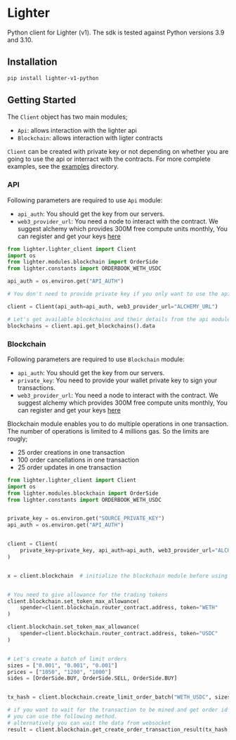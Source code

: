 # Lighter

Python client for Lighter (v1). The sdk is tested against Python versions 3.9 and 3.10.

## Installation

```bash
pip install lighter-v1-python
```

## Getting Started

The `Client` object has two main modules;

- `Api`: allows interaction with the lighter api
- `Blockchain`: allows interaction with ligter contracts

`Client` can be created with private key or not depending on whether you are going to use the api or interract with the contracts. For more complete examples, see the [examples](./examples/) directory.

### API

Following parameters are required to use `Api` module:

- `api_auth`: You should get the key from our servers.
- `web3_provider_url`: You need a node to interact with the contract. We suggest alchemy which provides 300M free compute units monthly, You can register and get your keys [here](https://www.alchemy.com/)

```python
from lighter.lighter_client import Client
import os
from lighter.modules.blockchain import OrderSide
from lighter.constants import ORDERBOOK_WETH_USDC

api_auth = os.environ.get("API_AUTH")

# You don't need to provide private key if you only want to use the api module.

client = Client(api_auth=api_auth, web3_provider_url="ALCHEMY_URL")

# Let's get available blockchains and their details from the api module.
blockchains = client.api.get_blockchains().data
```

### Blockchain

Following parameters are required to use `Blockchain` module:

- `api_auth`: You should get the key from our servers.
- `private_key`: You need to provide your wallet private key to sign your transactions.
- `web3_provider_url`: You need a node to interact with the contract. We suggest alchemy which provides 300M free compute units monthly, You can register and get your keys [here](https://www.alchemy.com/)

Blockchain module enables you to do multiple operations in one transaction. The number of operations is limited to 4 millions gas. So the limits are rougly;

- 25 order creations in one transaction
- 100 order cancellations in one transaction
- 25 order updates in one transaction

```python
from lighter.lighter_client import Client
import os
from lighter.modules.blockchain import OrderSide
from lighter.constants import ORDERBOOK_WETH_USDC


private_key = os.environ.get("SOURCE_PRIVATE_KEY")
api_auth = os.environ.get("API_AUTH")


client = Client(
    private_key=private_key, api_auth=api_auth, web3_provider_url="ALCHEMY_URL"
)


x = client.blockchain  # initialize the blockchain module before using it


# You need to give allowance for the trading tokens
client.blockchain.set_token_max_allowance(
    spender=client.blockchain.router_contract.address, token="WETH"
)

client.blockchain.set_token_max_allowance(
    spender=client.blockchain.router_contract.address, token="USDC"
)


# Let's create a batch of limit orders
sizes = ["0.001", "0.001", "0.001"]
prices = ["1050", "1200", "1000"]
sides = [OrderSide.BUY, OrderSide.SELL, OrderSide.BUY]


tx_hash = client.blockchain.create_limit_order_batch("WETH_USDC", sizes, prices, sides)

# if you want to wait for the transaction to be mined and get order id and other details,
# you can use the following method.
# alternatively you can wait the data from websocket
result = client.blockchain.get_create_order_transaction_result(tx_hash, "WETH_USDC")
```
